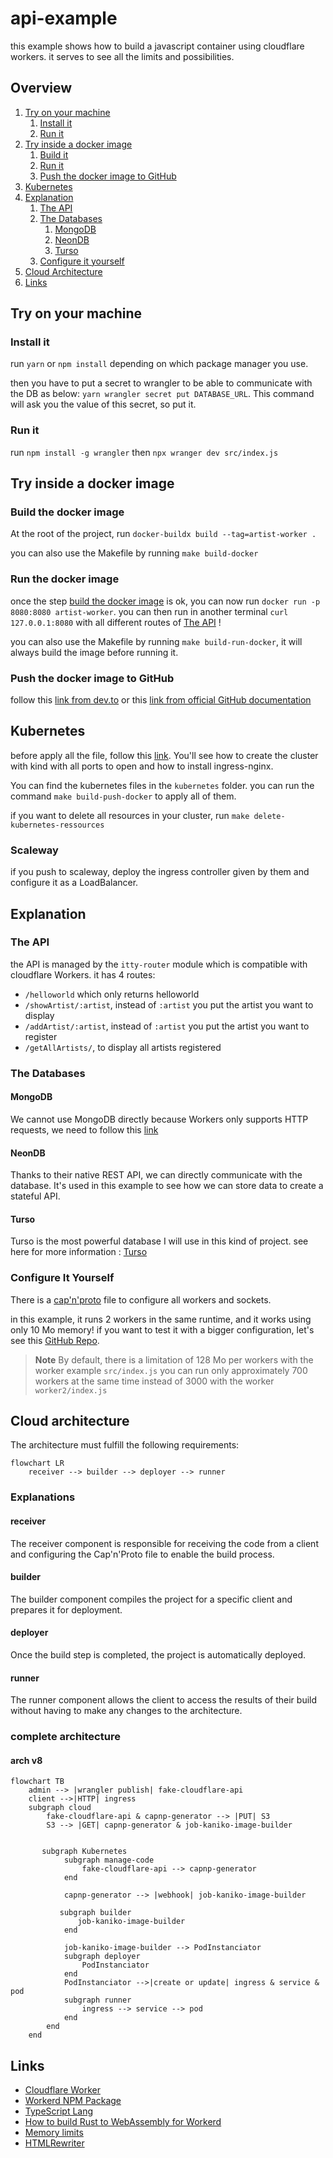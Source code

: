 # api-example

this example shows how to build a javascript container using cloudflare workers.
it serves to see all the limits and possibilities.

## Overview

1. [Try on your machine](#try-on-your-machine)
   1. [Install it](#install-it)
   2. [Run it](#run-it)
2. [Try inside a docker image](#try-inside-a-docker-image)
   1. [Build it](#build-the-docker-image)
   2. [Run it](#run-the-docker-image)
   3. [Push the docker image to GitHub](#push-the-docker-image-to-github)
3. [Kubernetes](#kubernetes)
4. [Explanation](#explanation)
   1. [The API](#the-api)
   2. [The Databases](#the-databases)
      1. [MongoDB](#mongodb)
      2. [NeonDB](#neondb)
      3. [Turso](#turso)
   3. [Configure it yourself](#configure-it-yourself)
5. [Cloud Architecture](#cloud-architecture)
6. [Links](#links)

## Try on your machine

### Install it

run `yarn` or `npm install` depending on which package manager you use.

then you have to put a secret to wrangler to be able to communicate with the DB as below:
`yarn wrangler secret put DATABASE_URL`. This command will ask you the value of this secret, so put it.

### Run it

run `npm install -g wrangler` then `npx wranger dev src/index.js`

## Try inside a docker image

### Build the docker image

At the root of the project, run `docker-buildx build --tag=artist-worker .`

you can also use the Makefile by running `make build-docker`

### Run the docker image

once the step [build the docker image](#build-the-docker-image) is ok, you can now
run `docker run -p 8080:8080 artist-worker`. 
you can then run in another terminal `curl 127.0.0.1:8080` with all different routes 
of [The API](#the-api) !

you can also use the Makefile by running `make build-run-docker`, it will always build the image
before running it.

### Push the docker image to GitHub

follow this [link from dev.to](https://dev.to/github/publishing-a-docker-image-to-githubs-container-repository-4n50)
or this [link from official GitHub documentation](https://docs.github.com/en/packages/working-with-a-github-packages-registry/working-with-the-container-registry)

## Kubernetes

before apply all the file, follow this [link](https://kind.sigs.k8s.io/docs/user/ingress/#ingress-nginx).
You'll see how to create the cluster with kind with all ports to open and how to install ingress-nginx.

You can find the kubernetes files in the `kubernetes` folder.
you can run the command `make build-push-docker` to apply all of them.

if you want to delete all resources in your cluster, run `make delete-kubernetes-ressources`

### Scaleway

if you push to scaleway, deploy the ingress controller given by them and configure it as a LoadBalancer.


## Explanation

### The API

the API is managed by the `itty-router` module which is compatible with cloudflare Workers.
it has 4 routes:
- `/helloworld` which only returns helloworld
- `/showArtist/:artist`, instead of `:artist` you put the artist you want to display
- `/addArtist/:artist`, instead of `:artist` you put the artist you want to register
- `/getAllArtists/`, to display all artists registered

### The Databases

#### MongoDB

We cannot use MongoDB directly because Workers only supports HTTP requests, we need to follow this 
[link](https://www.mongodb.com/developer/products/atlas/cloudflare-worker-rest-api/)

#### NeonDB

Thanks to their native REST API, we can directly communicate with the database.
It's used in this example to see how we can store data to create a stateful API.

#### Turso

Turso is the most powerful database I will use in this kind of project.
see here for more information : [Turso](https://chiselstrike.com/)

### Configure It Yourself

There is a [cap'n'proto](https://capnproto.org) file to configure all workers and sockets.

in this example, it runs 2 workers in the same runtime, and it works using only 10 Mo memory!
if you want to test it with a bigger configuration, let's see this 
[GitHub Repo](https://github.com/clementreiffers/capnp-generator).

> **Note**
> By default, there is a limitation of 128 Mo per workers
> with the worker example `src/index.js` you can run only approximately 700 workers
> at the same time instead of 3000 with the worker `worker2/index.js`


## Cloud architecture

The architecture must fulfill the following requirements:

```mermaid
flowchart LR
    receiver --> builder --> deployer --> runner
```

### Explanations

#### receiver

The receiver component is responsible for receiving the code from a client and configuring the Cap'n'Proto 
file to enable the build process.

#### builder

The builder component compiles the project for a specific client and prepares it for deployment.

#### deployer

Once the build step is completed, the project is automatically deployed.

#### runner

The runner component allows the client to access the results of their build without having to make any changes to 
the architecture.

### complete architecture

#### arch v8

```mermaid
flowchart TB
    admin --> |wrangler publish| fake-cloudflare-api
    client -->|HTTP| ingress
    subgraph cloud
        fake-cloudflare-api & capnp-generator --> |PUT| S3
        S3 --> |GET| capnp-generator & job-kaniko-image-builder


       subgraph Kubernetes
            subgraph manage-code 
                fake-cloudflare-api --> capnp-generator
            end
            
            capnp-generator --> |webhook| job-kaniko-image-builder

           subgraph builder
               job-kaniko-image-builder
            end

            job-kaniko-image-builder --> PodInstanciator
            subgraph deployer
                PodInstanciator 
            end
            PodInstanciator -->|create or update| ingress & service & pod
            subgraph runner 
                ingress --> service --> pod
            end
        end
    end
```


## Links


- [Cloudflare Worker](https://workers.cloudflare.com)
- [Workerd NPM Package](https://www.npmjs.com/package/workerd)
- [TypeScript Lang](https://www.typescriptlang.org)
- [How to build Rust to WebAssembly for Workerd](https://developer.mozilla.org/en-US/docs/WebAssembly/Rust_to_wasm)
- [Memory limits](https://community.cloudflare.com/t/workers-memory-limit/491329/2)
- [HTMLRewriter](https://developers.cloudflare.com/workers/runtime-apis/html-rewriter/)
